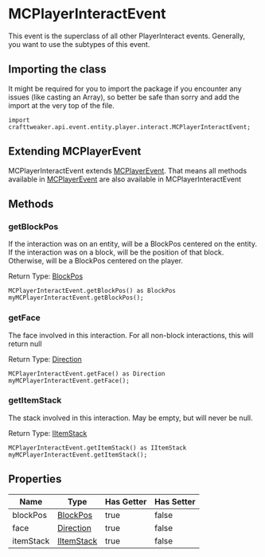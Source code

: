 # MCPlayerInteractEvent

This event is the superclass of all other PlayerInteract events.
 Generally, you want to use the subtypes of this event.

## Importing the class

It might be required for you to import the package if you encounter any issues (like casting an Array), so better be safe than sorry and add the import at the very top of the file.
```zenscript
import crafttweaker.api.event.entity.player.interact.MCPlayerInteractEvent;
```


## Extending MCPlayerEvent

MCPlayerInteractEvent extends [MCPlayerEvent](/vanilla/api/event/entity/player/MCPlayerEvent). That means all methods available in [MCPlayerEvent](/vanilla/api/event/entity/player/MCPlayerEvent) are also available in MCPlayerInteractEvent

## Methods

### getBlockPos

If the interaction was on an entity, will be a BlockPos centered on the entity.
 If the interaction was on a block, will be the position of that block.
 Otherwise, will be a BlockPos centered on the player.

Return Type: [BlockPos](/vanilla/api/util/BlockPos)

```zenscript
MCPlayerInteractEvent.getBlockPos() as BlockPos
myMCPlayerInteractEvent.getBlockPos();
```
### getFace

The face involved in this interaction.
 For all non-block interactions, this will return null

Return Type: [Direction](/vanilla/api/util/Direction)

```zenscript
MCPlayerInteractEvent.getFace() as Direction
myMCPlayerInteractEvent.getFace();
```
### getItemStack

The stack involved in this interaction.
 May be empty, but will never be null.

Return Type: [IItemStack](/vanilla/api/items/IItemStack)

```zenscript
MCPlayerInteractEvent.getItemStack() as IItemStack
myMCPlayerInteractEvent.getItemStack();
```

## Properties

| Name | Type | Has Getter | Has Setter |
|------|------|------------|------------|
| blockPos | [BlockPos](/vanilla/api/util/BlockPos) | true | false |
| face | [Direction](/vanilla/api/util/Direction) | true | false |
| itemStack | [IItemStack](/vanilla/api/items/IItemStack) | true | false |

